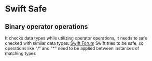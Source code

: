 # Swift Safe

## Binary operator operations

It checks data types while utilizing operator operations, it needs to safe checked with similar data types.
[Swift Forum](https://forums.swift.org/t/binary-operator-cannot-be-applied-to-operands-of-type-int-and-double/22620)
Swift tries to be safe, so operations like "/" and "*" need to be applied between instances of matching types
